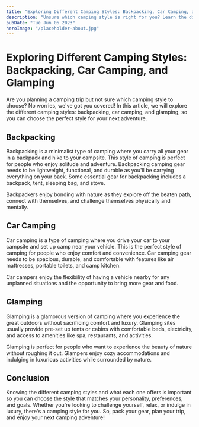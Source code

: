 ```yaml
---
title: "Exploring Different Camping Styles: Backpacking, Car Camping, and Glamping"
description: "Unsure which camping style is right for you? Learn the differences between backpacking, car camping, and glamping to find your perfect match."
pubDate: "Tue Jun 06 2023"
heroImage: "/placeholder-about.jpg"
---
```


# Exploring Different Camping Styles: Backpacking, Car Camping, and Glamping

Are you planning a camping trip but not sure which camping style to choose? No worries, we&#39;ve got you covered! In this article, we will explore the different camping styles: backpacking, car camping, and glamping, so you can choose the perfect style for your next adventure.

## Backpacking

Backpacking is a minimalist type of camping where you carry all your gear in a backpack and hike to your campsite. This style of camping is perfect for people who enjoy solitude and adventure. Backpacking camping gear needs to be lightweight, functional, and durable as you&#39;ll be carrying everything on your back. Some essential gear for backpacking includes a backpack, tent, sleeping bag, and stove.

Backpackers enjoy bonding with nature as they explore off the beaten path, connect with themselves, and challenge themselves physically and mentally.

## Car Camping

Car camping is a type of camping where you drive your car to your campsite and set up camp near your vehicle. This is the perfect style of camping for people who enjoy comfort and convenience. Car camping gear needs to be spacious, durable, and comfortable with features like air mattresses, portable toilets, and camp kitchen.

Car campers enjoy the flexibility of having a vehicle nearby for any unplanned situations and the opportunity to bring more gear and food.

## Glamping

Glamping is a glamorous version of camping where you experience the great outdoors without sacrificing comfort and luxury. Glamping sites usually provide pre-set up tents or cabins with comfortable beds, electricity, and access to amenities like spa, restaurants, and activities.

Glamping is perfect for people who want to experience the beauty of nature without roughing it out. Glampers enjoy cozy accommodations and indulging in luxurious activities while surrounded by nature.

## Conclusion

Knowing the different camping styles and what each one offers is important so you can choose the style that matches your personality, preferences, and goals. Whether you&#39;re looking to challenge yourself, relax, or indulge in luxury, there&#39;s a camping style for you. So, pack your gear, plan your trip, and enjoy your next camping adventure!